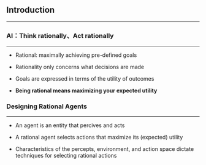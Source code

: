 ## Introduction
---

### AI：Think rationally、Act rationally
---

-  Rational: maximally achieving pre-defined goals

- Rationality only concerns what decisions are made

- Goals are expressed in terms of the utility of outcomes

- **Being rational means maximizing your expected utility**


### Designing Rational Agents
---

- An agent is an entity that percives and acts

- A rational agent selects actions that maximize its (expected) utility

- Characteristics of the percepts, environment, and action space dictate techniques for selecting rational actions
